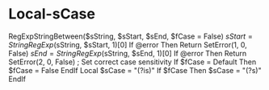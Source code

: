 # Local-sCase
RegExpStringBetween($sString, $sStart, $sEnd, $fCase = False)     $sStart = StringRegExp($sString, $sStart, 1)[0]     If @error Then Return SetError(1, 0, False)      $sEnd = StringRegExp($sString, $sEnd, 1)[0]     If @error Then Return SetError(2, 0, False)      ; Set correct case sensitivity     If $fCase = Default Then         $fCase = False     EndIf     Local $sCase = "(?is)"     If $fCase Then         $sCase = "(?s)"     EndIf
